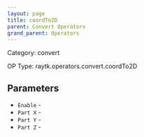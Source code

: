 ```yaml
---
layout: page
title: coordTo2D
parent: Convert Operators
grand_parent: Operators
---
```


Category: convert

OP Type: raytk.operators.convert.coordTo2D

## Parameters

* `Enable` - 
* `Part X` - 
* `Part Y` - 
* `Part Z` -
